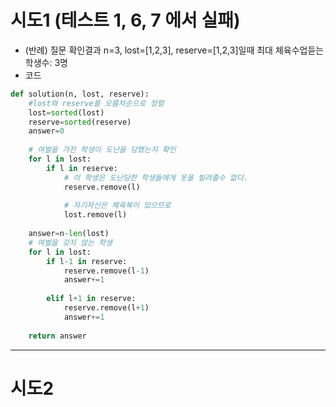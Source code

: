 # 시도1 (테스트 1, 6, 7 에서 실패)
- (반례) 질문 확인결과 n=3, lost=[1,2,3], reserve=[1,2,3]일때 최대 체육수업듣는 학생수: 3명
- 코드
```python
def solution(n, lost, reserve):
    #lost와 reserve를 오름차순으로 정렬
    lost=sorted(lost)
    reserve=sorted(reserve)
    answer=0
    
    # 여벌을 가진 학생이 도난을 당했는지 확인
    for l in lost:
        if l in reserve:
            # 이 학생은 도난당한 학생들에게 옷을 빌려줄수 없다.
            reserve.remove(l)
            
            # 자기자신은 체육복이 있으므로
            lost.remove(l)
            
    answer=n-len(lost)
    # 여벌을 갖지 않는 학생
    for l in lost:
        if l-1 in reserve:
            reserve.remove(l-1)
            answer+=1
            
        elif l+1 in reserve:
            reserve.remove(l+1)
            answer+=1
            
    return answer
```

<hr>


# 시도2
```python
```
